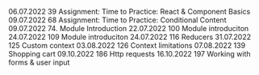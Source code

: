 06.07.2022 39 Assignment: Time to Practice: React & Component Basics
09.07.2022 68 Assignment: Time to Practice: Conditional Content
09.07.2022 74. Module Introduction
22.07.2022 100 Module introduciton
24.07.2022 109 Module introduciton
24.07.2022 116 Reducers
31.07.2022 125 Custom context
03.08.2022 126 Context limitations
07.08.2022 139 Shopping cart
09.10.2022 186 Http requests
16.10.2022 197 Working with forms & user input